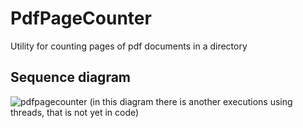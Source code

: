 # PdfPageCounter
Utility for counting pages of pdf documents in a directory
## Sequence diagram

![pdfpagecounter](https://user-images.githubusercontent.com/8217207/100550027-a4ad7a80-327f-11eb-8f75-f187411238be.jpg)
(in this diagram there is another executions using threads, that is not yet in code)
